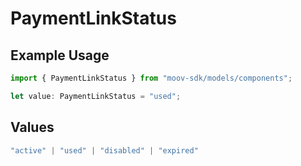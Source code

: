 # PaymentLinkStatus

## Example Usage

```typescript
import { PaymentLinkStatus } from "moov-sdk/models/components";

let value: PaymentLinkStatus = "used";
```

## Values

```typescript
"active" | "used" | "disabled" | "expired"
```